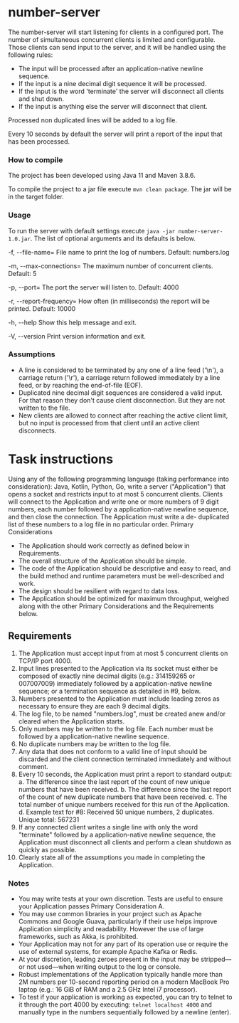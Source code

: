 # number-server

The number-server will start listening for clients in a configured port.
The number of simultaneous concurrent clients is limited and configurable.
Those clients can send input to the server, and it will be handled using the following rules:
+ The input will be processed after an application-native newline sequence.
+ If the input is a nine decimal digit sequence it will be processed.
+ If the input is the word 'terminate' the server will disconnect all clients and shut down.
+ If the input is anything else the server will disconnect that client.

Processed non duplicated lines will be added to a log file.

Every 10 seconds by default the server will print a report of the input that has been processed.

### How to compile

The project has been developed using Java 11 and Maven 3.8.6.

To compile the project to a jar file execute `mvn clean package`. The jar will be in the target folder.

### Usage

To run the server with default settings execute `java -jar number-server-1.0.jar`. 
The list of optional arguments and its defaults is below.

-f, --file-name=<fileName> File name to print the log of numbers. Default: numbers.log

-m, --max-connections=<maxConcurrentConnections> The maximum number of concurrent clients. Default: 5

-p, --port=<port> The port the server will listen to. Default: 4000

-r, --report-frequency=<reportFrequency> How often (in milliseconds) the report will be printed. Default: 10000

-h, --help Show this help message and exit.

-V, --version Print version information and exit.

### Assumptions

+ A line is considered to be terminated by any one of a line feed ('\n'), a carriage return ('\r'), 
a carriage return followed immediately by a line feed, or by reaching the end-of-file (EOF).
+ Duplicated nine decimal digit sequences are considered a valid input. 
For that reason they don't cause client disconnection. But they are not written to the file.
+ New clients are allowed to connect after reaching the active client limit, 
but no input is processed from that client until an active client disconnects.

# Task instructions
Using any of the following programming language (taking performance into consideration): Java, Kotlin, Python, Go, 
write a server ("Application") that opens a socket
and restricts input to at most 5 concurrent clients. Clients will connect to the Application and
write one or more numbers of 9 digit numbers, each number followed by a application-native newline
sequence, and then close the connection. The Application must write a de- duplicated list of
these numbers to a log file in no particular order.
Primary Considerations
+ The Application should work correctly as defined below in Requirements.
+ The overall structure of the Application should be simple.
+ The code of the Application should be descriptive and easy to read, and the build
method and runtime parameters must be well-described and work.
+ The design should be resilient with regard to data loss.
+ The Application should be optimized for maximum throughput, weighed along with the
other Primary Considerations and the Requirements below.

## Requirements
1. The Application must accept input from at most 5 concurrent clients on TCP/IP port 4000.
2. Input lines presented to the Application via its socket must either be composed of exactly nine 
   decimal digits (e.g.: 314159265 or 007007009) immediately followed by a
   application-native newline sequence; or a termination sequence as detailed in #9, below.
3. Numbers presented to the Application must include leading zeros as necessary to
   ensure they are each 9 decimal digits.
4. The log file, to be named "numbers.log", must be created anew and/or cleared when the
   Application starts.
5. Only numbers may be written to the log file. Each number must be followed by a
   application-native newline sequence.
6. No duplicate numbers may be written to the log file.
7. Any data that does not conform to a valid line of input should be discarded and the client
   connection terminated immediately and without comment.
8. Every 10 seconds, the Application must print a report to standard output:
   a. The difference since the last report of the count of new unique numbers that have
   been received.
   b. The difference since the last report of the count of new duplicate numbers that
   have been received.
   c. The total number of unique numbers received for this run of the Application.
   d. Example text for #8: Received 50 unique numbers, 2 duplicates. Unique total:
   567231
9. If any connected client writes a single line with only the word "terminate" followed by a
   application-native newline sequence, the Application must disconnect all clients and perform
   a clean shutdown as quickly as possible.
10. Clearly state all of the assumptions you made in completing the Application.
    
### Notes
+ You may write tests at your own discretion. Tests are useful to ensure your Application
    passes Primary Consideration A.
+ You may use common libraries in your project such as Apache Commons and Google
    Guava, particularly if their use helps improve Application simplicity and readability.
    However the use of large frameworks, such as Akka, is prohibited.
+ Your Application may not for any part of its operation use or require the use of external
    systems, for example Apache Kafka or Redis.
+ At your discretion, leading zeroes present in the input may be stripped—or not
    used—when writing output to the log or console.
+ Robust implementations of the Application typically handle more than 2M numbers per
    10-second reporting period on a modern MacBook Pro laptop (e.g.: 16 GiB of RAM and
    a 2.5 GHz Intel i7 processor).
+ To test if your application is working as expected, you can try to telnet to it through the
    port 4000 by executing: `telnet localhost 4000` and manually type in the numbers sequentially followed by a newline (enter).

